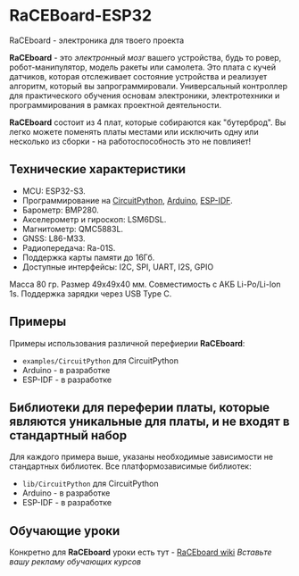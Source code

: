 # RaCEBoard-ESP32
 RaCEboard - электроника для твоего проекта

**RaCEboard** - это *электронный мозг* вашего устройства, будь то ровер, робот-манипулятор, модель ракеты или самолета. Это плата с кучей датчиков, которая отслеживает состояние устройства и реализует алгоритм, который вы запрограммировали. Универсальный контроллер для практического обучения основам электроники, электротехники и программирования в рамках проектной деятельности.

**RaCEboard** состоит из 4 плат, которые собираются как "бутерброд". Вы легко можете поменять платы местами или исключить одну или несколько из сборки - на работоспособность это не повлияет!

## Технические характеристики
+ MCU: ESP32-S3.
+ Программирование на [CircuitPython](https://github.com/adafruit/circuitpython), [Arduino](https://github.com/espressif/arduino-esp32),  [ESP-IDF](https://github.com/espressif/esp-idf).
+ Барометр: BMP280.
+ Акселерометр и гироскоп: LSM6DSL.
+ Магнитометр: QMC5883L.
+ GNSS: L86-M33.
+ Радиопередача: Ra-01S.
+ Поддержка карты памяти до 16Гб.
+ Доступные интерфейсы: I2C, SPI, UART, I2S, GPIO 

Масса 80 гр.
Размер 49х49х40 мм.
Совместимость с АКБ Li-Po/Li-Ion 1s.
Поддержка зарядки через USB Type C.

## Примеры
Примеры использования различной перефиерии **RaCEboard**:
-  ``examples/CircuitPython`` для CircuitPython
-  Arduino - в разработке
-  ESP-IDF - в разработке

## Библиотеки для переферии платы, которые являются уникальные для платы, и не входят в стандартный набор
Для каждого примера выше, указаны необходимые зависимости не стандартных библиотек. Все платформозависимые библиотек:
-  ``lib/CircuitPython`` для CircuitPython
-  Arduino - в разработке
-  ESP-IDF - в разработке

## Обучающие уроки
Конкретно для **RaCEboard** уроки есть тут - [RaCEboard wiki](https://raceboards.notion.site/b904a8853876489b9a182e0184369974?v=f337b6ecd4494e199e3b007a1e0e9fd5)
*Вставьте вашу рекламу обучающих курсов*
